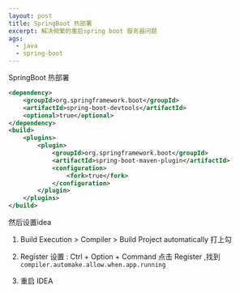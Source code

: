 ```yaml
---
layout: post
title: SpringBoot 热部署
excerpt: 解决频繁的重启spring boot 服务器问题
ags:
  - java
  - spring-boot
---
```



SpringBoot 热部署

```xml
<dependency>
    <groupId>org.springframework.boot</groupId>
    <artifactId>spring-boot-devtools</artifactId>
    <optional>true</optional>
</dependency>
<build>
    <plugins>
        <plugin>
            <groupId>org.springframework.boot</groupId>
            <artifactId>spring-boot-maven-plugin</artifactId>
            <configuration>
                <fork>true</fork>
            </configuration>
        </plugin>
    </plugins>
</build>
```

然后设置idea

1. Build Execution > Compiler > Build Project automatically 打上勾

2. Register 设置 :  Ctrl + Option + Command 点击 Register ,找到 `compiler.automake.allow.when.app.running`

3. 重启 IDEA

